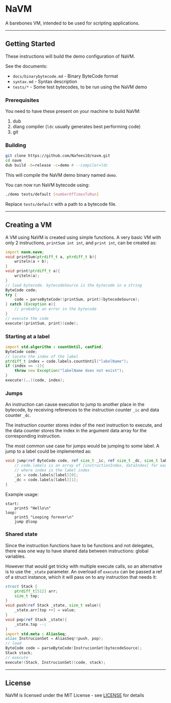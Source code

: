 # NaVM
A barebones VM, intended to be used for scripting applications.

---

## Getting Started

These instructions will build the demo configuration of NaVM.

See the documents:

* `docs/binarybytecode.md` - Binary ByteCode format
* `syntax.md` - Syntax description
* `tests/*` - Some test bytecodes, to be run using the NaVM demo

### Prerequisites

You need to have these present on your machine to build NaVM:

1. dub
2. dlang compiler (`ldc` usually generates best performing code)
3. git

### Building

```bash
git clone https://github.com/Nafees10/navm.git
cd navm
dub build -b=release -c=demo # --compiler=ldc
```

This will compile the NaVM demo binary named `demo`.

You can now run NaVM bytecode using:

```bash
./demo tests/default [numberOfTimesToRun]
```

Replace `tests/default` with a path to a bytecode file.

---

## Creating a VM

A VM using NaVM is created using simple functions. A very basic VM with only 2
instructions, `printSum int int`, and `print int`, can be created as:

```d
import navm.navm;
void printSum(ptrdiff_t a, ptrdiff_t b){
	writeln(a + b);
}
void print(ptrdiff_t a){
	writeln(a);
}
// load bytecode. bytecodeSource is the bytecode in a string
ByteCode code;
try {
	code = parseByteCode!(printSum, print)(bytecodeSource);
} catch (Exception e){
	// probably an error in the bytecode
}
// execute the code
execute!(printSum, print)(code);
```

### Starting at a label

```d
import std.algorithm : countUntil, canFind;
ByteCode code;
// locate the index of the label
ptrdiff_t index = code.labels.countUntil("labelName");
if (index == -1){
	throw new Exception("labelName does not exist");
}
execute!(..)(code, index);
```

### Jumps

An instruction can cause execution to jump to another place in the bytecode, by
receiving references to the instruction counter `_ic` and data counter `_dc`.

The instruction counter stores index of the next instruction to execute, and
the data counter stores the index in the argument data array for the
corresponding instruction.

The most common use case for jumps would be jumping to some label. A jump to a
label could be implemented as:

```d
void jump(ref ByteCode code, ref size_t _ic, ref size_t _dc, size_t label){
	// code.labels is an array of [instructionIndex, dataIndex] for each label,
	// where index is the label index
	_ic = code.labels[label][0];
	_dc = code.labels[label][1];
}
```

Example usage:

```
start:
	printS "Hello\n"
loop:
	printS "Looping forever\n"
	jump @loop
```

### Shared state

Since the instruction functions have to be functions and not delegates, there
was one way to have shared data between instructions: global variables.

However that would get tricky with multiple execute calls, so an alternative is
to use the `_state` parameter. An overload of `execute` can be passed a ref of
a struct instance, which it will pass on to any instruction that needs it:

```d
struct Stack {
	ptrdiff_t[512] arr;
	size_t top;
}
void push(ref Stack _state, size_t value){
	_state.arr[top ++] = value;
}
void pop(ref Stack _state){
	_state.top --;
}
import std.meta : AliasSeq;
alias InstrucionSet = AliasSeq!(push, pop);
// load
ByteCode code = parseByteCode!InstrucionSet(bytecodeSource);
Stack stack;
// execute
execute!(Stack, InstrucionSet)(code, stack);
```

---

## License
NaVM is licensed under the MIT License - see [LICENSE](LICENSE) for details
